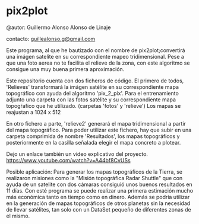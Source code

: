 # pix2plot

@autor: Guillermo Alonso Alonso de Linaje


contacto: guillealonso.g@gmail.com

Este programa, al que he bautizado con el nombre de pix2plot;convertirá una imágen satelite en su
correspondiente mapeo tridimensional. Pese a que una foto aerea no te facilita el relieve de la 
zona, con este algoritmo se consigue una muy buena primera aproximación. 

Este repositorio cuenta con dos ficheros de código. El primero de todos, 'Relieves' transformará
la imágen satélite en su correspondiente mapa topográfico con ayuda del algoritmo 'pix_2_pix'.
Para el entrenamiento adjunto una carpeta con las fotos satélite y su correspondiente mapa topogŕafico que
he utilizado. (carpetas 'fotos' y 'relieve') Los mapas se reajustan a 1024 x 512

En otro fichero a parte, 'relieve2' generará el mapa tridimensional a partir del mapa topográfico.
Para poder utilizar este fichero, hay que subir en una carpeta comprimida de nombre 'Resultados', 
los mapas topográficos y posteriormente en la casilla señalada elegir el mapa concreto a plotear.

Dejo un enlace también un video explicativo del proyecto.
https://www.youtube.com/watch?v=A44bf8CvUSs

Posible aplicación:
Para generar los mapas topográficos de la Tierra, se realizaron misiones como  la "Misión topográfica Radar Shuttle"
que con ayuda de un satelite con dos cámaras consiguió unos buenos resultados en 11 días. Con esté programa se puede
realizar una primera estimación mucho más económica tanto en tiempo como en dinero. Además se podría utilizar en la 
generación de mapas topográficos de otros planetas sin la necesidad de llevar satélites, tan solo con un DataSet pequeño
de diferentes zonas de el mismo.


